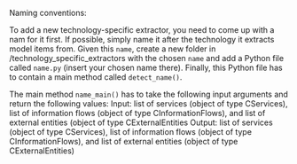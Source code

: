 Naming conventions:

To add a new technology-specific extractor, you need to come up with a nam for it first. 
If possible, simply name it after the technology it extracts model items from.
Given this `name`, create a new folder in /technology_specific_extractors with the chosen `name` and add a Python file called `name.py` (insert your chosen name there). 
Finally, this Python file has to contain a main method called `detect_name()`.

The main method `name_main()` has to take the following input arguments and return the following values:
Input: list of services (object of type CServices), list of information flows (object of type CInformationFlows), and list of external entities (object of type CExternalEntities
Output: list of services (object of type CServices), list of information flows (object of type CInformationFlows), and list of external entities (object of type CExternalEntities)